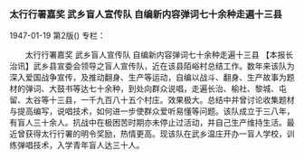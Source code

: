 ### 太行行署嘉奖  武乡盲人宣传队  自编新内容弹词七十余种走遍十三县

1947-01-19
第2版()
专栏：

　　太行行署嘉奖
    武乡盲人宣传队
    自编新内容弹词七十余种走遍十三县
    【本报长治讯】武乡县宣委会领导之盲人宣传队，近在该县陌峪村总结工作。数年来该队为深入爱国战争宣传，及推动翻身、生产等运动，自编以战斗、翻身、生产故事为题材的弹词、大鼓书等达七十余种，到处向群众说唱，走遍长治、榆社、黎城、屯留、太谷等十三县，一千九百八十五个村庄。效果极大。总结中并曾讨论收集题材与提高编写，说唱技术，如何进一步使群众爱听易懂等问题。该队成立于三八年，有盲人三十余人。抗战中在极困苦时期亦未停止过活动，并自己生产维持生活。最近曾获得太行行署的明令奖励，热情更高。现该队在武乡温庄开办一盲人学校，训练弹唱技术，入学青年盲人达三十人。

